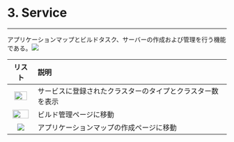 # 3. Service

---

アプリケーションマップとビルドタスク、サーバーの作成および管理を行う機能である。![](/assets/EN/2.5/3_1.png)

| リスト | 説明 |
| :---: | :--- |
| <img src="/assets/EN/2.5/3_2.png" width="80%" /> | サービスに登録されたクラスターのタイプとクラスター数を表示 |
| <img src="/assets/EN/2.5/3_3.png" width="90%" /> | ビルド管理ページに移動 |
| ![](/assets/EN/2.5/3_4.png) | アプリケーションマップの作成ページに移動 |

